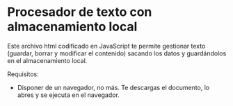 # Procesador de texto con almacenamiento local
Este archivo html codificado en JavaScript te permite gestionar texto (guardar, borrar y modificar el contenido) sacando los datos y guardándolos en el almacenamiento local.

Requisitos:
- Disponer de un navegador, no más. Te descargas el documento, lo abres y se ejecuta en el navegador.
